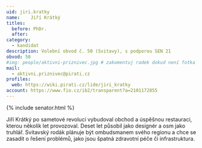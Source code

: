 ```yaml
---
uid: jiri.kratky
name:    Jiří Krátký
titles:
  before: PhDr.
  after:
category:
  - kandidat
description: Volební obvod č. 50 (Svitavy), s podporou SEN 21
obvod: 50
#img: people/aktivni-priznivec.jpg # zakomentuj radek dokud není fotka
mail:
  - aktivni.priznivec@pirati.cz
profiles:
  web: https://wiki.pirati.cz/lide/jiri_kratky
account: https://www.fio.cz/ib2/transparent?a=2101172855
---
```


{% include senator.html %} 

Jiří Krátký po sametové revoluci vybudoval obchod a úspěšnou restauraci, kterou několik let provozoval. Deset let působil jako designér a osm jako truhlář. Svitavský rodák plánuje být ombudsmanem svého regionu a chce se zasadit o řešení problémů, jako jsou špatná zdravotní péče či infrastruktura.
